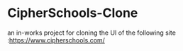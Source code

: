 # CipherSchools-Clone 
an in-works project for cloning the UI of the following site  :https://www.cipherschools.com/
